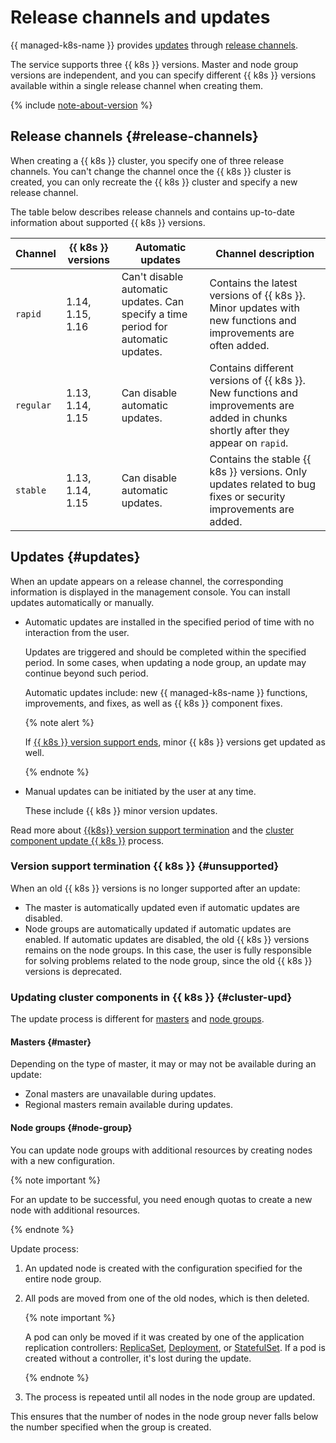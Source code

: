 # Release channels and updates

{{ managed-k8s-name }} provides [updates](#updates) through [release channels](#release-channels).

The service supports three {{ k8s }} versions. Master and node group versions are independent, and you can specify different {{ k8s }} versions available within a single release channel when creating them.

{% include [note-about-version](../../_includes/managed-kubernetes/note-about-version.md) %}

## Release channels {#release-channels}

When creating a {{ k8s }} cluster, you specify one of three release channels. You can't change the channel once the {{ k8s }} cluster is created, you can only recreate the {{ k8s }} cluster and specify a new release channel.

The table below describes release channels and contains up-to-date information about supported {{ k8s }} versions.

| Channel | {{ k8s }} versions | Automatic updates | Channel description |
| ---- | ---- | ---- | ---- |
| `rapid` | 1.14, 1.15, 1.16 | Can't disable automatic updates. Can specify a time period for automatic updates. | Contains the latest versions of {{ k8s }}. Minor updates with new functions and improvements are often added. |
| `regular` | 1.13, 1.14, 1.15 | Can disable automatic updates. | Contains different versions of {{ k8s }}. New functions and improvements are added in chunks shortly after they appear on `rapid`. |
| `stable` | 1.13, 1.14, 1.15 | Can disable automatic updates. | Contains the stable {{ k8s }} versions. Only updates related to bug fixes or security improvements are added. |

## Updates {#updates}

When an update appears on a release channel, the corresponding information is displayed in the management console. You can install updates automatically or manually.

- Automatic updates are installed in the specified period of time with no interaction from the user.

    Updates are triggered and should be completed within the specified period. In some cases, when updating a node group, an update may continue beyond such period.

    Automatic updates include: new {{ managed-k8s-name }} functions, improvements, and fixes, as well as {{ k8s }} component fixes.

    {% note alert %}

    If [{{ k8s }} version support ends](#unsupported), minor {{ k8s }} versions get updated as well.

    {% endnote %}

- Manual updates can be initiated by the user at any time.

    These include {{ k8s }} minor version updates.

Read more about [{{k8s}} version support termination](#unsupported) and the [cluster component update {{ k8s }}](#cluster-upd) process.

### Version support termination {{ k8s }} {#unsupported}

When an old {{ k8s }} versions is no longer supported after an update:

- The master is automatically updated even if automatic updates are disabled.
- Node groups are automatically updated if automatic updates are enabled. If automatic updates are disabled, the old {{ k8s }} versions remains on the node groups. In this case, the user is fully responsible for solving problems related to the node group, since the old {{ k8s }} versions is deprecated.

### Updating cluster components in {{ k8s }} {#cluster-upd}

The update process is different for [masters](#master) and [node groups](#node-group).

#### Masters {#master}

Depending on the type of master, it may or may not be available during an update:

- Zonal masters are unavailable during updates.
- Regional masters remain available during updates.

#### Node groups {#node-group}

You can update node groups with additional resources by creating nodes with a new configuration.

{% note important %}

For an update to be successful, you need enough quotas to create a new node with additional resources.

{% endnote %}

Update process:

1. An updated node is created with the configuration specified for the entire node group.

1. All pods are moved from one of the old nodes, which is then deleted.

    {% note important %}

    A pod can only be moved if it was created by one of the application replication controllers: [ReplicaSet](https://kubernetes.io/docs/concepts/workloads/controllers/replicaset/), [Deployment](https://kubernetes.io/docs/concepts/workloads/controllers/deployment/), or [StatefulSet](https://kubernetes.io/docs/concepts/workloads/controllers/statefulset/). If a pod is created without a controller, it's lost during the update.

    {% endnote %}

1. The process is repeated until all nodes in the node group are updated.

This ensures that the number of nodes in the node group never falls below the number specified when the group is created.

